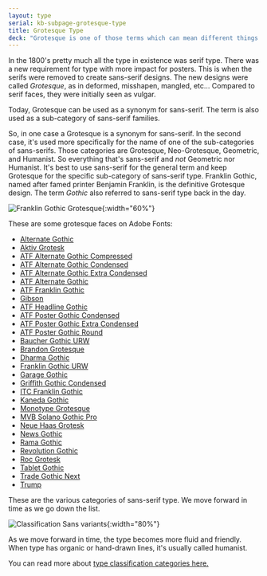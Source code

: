 ```yaml
---
layout: type
serial: kb-subpage-grotesque-type
title: Grotesque Type
deck: "Grotesque is one of those terms which can mean different things in different contexts."
---
```

In the 1800's pretty much all the type in existence was serif type. There was a new requirement for type with more impact for posters. This is when the serifs were removed to create sans-serif designs. The new designs were called *Grotesque*, as in deformed, misshapen, mangled, etc… Compared to serif faces, they were initially seen as vulgar.

Today, Grotesque can be used as a synonym for sans-serif. The term is also used as a sub-category of sans-serif families.

So, in one case a Grotesque is a synonym for sans-serif. In the second case, it's used more specifically for the name of one of the sub-categories of sans-serifs. Those categories are Grotesque, Neo-Grotesque, Geometric, and Humanist. So everything that's sans-serif and *not* Geometric nor Humanist. It's best to use sans-serif for the general term and keep Grotesque for the specific sub-category of sans-serif type. Franklin Gothic, named after famed printer Benjamin Franklin, is the definitive Grotesque design. The term *Gothic* also referred to sans-serif type back in the day.

![Franklin Gothic Grotesque]({{site.url}}/svg/kb/grotesque-franklin-gothic.svg){:width="60%"}

These are some grotesque faces on Adobe Fonts:

<ul class="hasBullets columns3">
	<li><a href="https://fonts.adobe.com/fonts/alternate-gothic" target="_blank">Alternate Gothic</a></li>
	<li><a href="https://fonts.adobe.com/fonts/aktiv-grotesk" target="_blank">Aktiv Grotesk</a></li>
	<li><a href="https://fonts.adobe.com/fonts/atf-alternate-gothic-compressed" target="_blank">ATF Alternate Gothic Compressed</a></li>
	<li><a href="https://fonts.adobe.com/fonts/atf-alternate-gothic-condensed" target="_blank">ATF Alternate Gothic Condensed</a></li>
	<li><a href="https://fonts.adobe.com/fonts/atf-alternate-gothic-extra-condensed" target="_blank">ATF Alternate Gothic Extra Condensed</a></li>
	<li><a href="https://fonts.adobe.com/fonts/atf-alternate-gothic" target="_blank">ATF Alternate Gothic</a></li>
	<li><a href="https://fonts.adobe.com/fonts/atf-franklin-gothic" target="_blank">ATF Franklin Gothic</a></li>
	<li><a href="https://fonts.adobe.com/fonts/gibson" target="_blank">Gibson</a></li>
	<li><a href="https://fonts.adobe.com/fonts/atf-headline-gothic" target="_blank">ATF Headline Gothic</a></li>
	<li><a href="https://fonts.adobe.com/fonts/atf-poster-gothic-condensed" target="_blank">ATF Poster Gothic Condensed</a></li>
	<li><a href="https://fonts.adobe.com/fonts/atf-poster-gothic-extra-condensed" target="_blank">ATF Poster Gothic Extra Condensed</a></li>
	<li><a href="https://fonts.adobe.com/fonts/atf-poster-gothic-round" target="_blank">ATF Poster Gothic Round</a></li>
	<li><a href="https://fonts.adobe.com/fonts/baucher-gothic-urw" target="_blank">Baucher Gothic URW</a></li>
	<li><a href="https://fonts.adobe.com/fonts/brandon-grotesque" target="_blank">Brandon Grotesque</a></li>
	<li><a href="https://fonts.adobe.com/fonts/dharma-gothic" target="_blank">Dharma Gothic</a></li>
	<li><a href="https://fonts.adobe.com/fonts/franklin-gothic-urw" target="_blank">Franklin Gothic URW</a></li>
	<li><a href="https://fonts.adobe.com/fonts/garage-gothic" target="_blank">Garage Gothic</a></li>
	<li><a href="https://fonts.adobe.com/fonts/griffith-gothic-condensed" target="_blank">Griffith Gothic Condensed</a></li>
	<li><a href="https://fonts.adobe.com/fonts/itc-franklin-gothic" target="_blank">ITC Franklin Gothic</a></li>
	<li><a href="https://fonts.adobe.com/fonts/kaneda-gothic" target="_blank">Kaneda Gothic</a></li>
	<li><a href="https://fonts.adobe.com/fonts/monotype-grotesque" target="_blank">Monotype Grotesque</a></li>
	<li><a href="https://fonts.adobe.com/fonts/mvb-solano-gothic-pro" target="_blank">MVB Solano Gothic Pro</a></li>
	<li><a href="https://fonts.adobe.com/fonts/neue-haas-grotesk" target="_blank">Neue Haas Grotesk</a></li>
	<li><a href="https://fonts.adobe.com/fonts/news-gothic" target="_blank">News Gothic</a></li>
	<li><a href="https://fonts.adobe.com/fonts/rama-gothic" target="_blank">Rama Gothic</a></li>
	<li><a href="https://fonts.adobe.com/fonts/revolution-gothic" target="_blank">Revolution Gothic</a></li>
	<li><a href="https://fonts.adobe.com/fonts/roc-grotesk" target="_blank">Roc Grotesk</a></li>
	<li><a href="https://fonts.adobe.com/fonts/tablet-gothic" target="_blank">Tablet Gothic</a></li>
	<li><a href="https://fonts.adobe.com/fonts/trade-gothic-next" target="_blank">Trade Gothic Next</a></li>
	<li><a href="https://fonts.adobe.com/fonts/trump" target="_blank">Trump</a></li>
</ul>

These are the various categories of sans-serif type. We move forward in time as we go down the list.

![Classification Sans variants]({{site.url}}/svg/kb/classification-sans-variants.svg){:width="80%"}

As we move forward in time, the type becomes more fluid and friendly. When type has organic or hand-drawn lines, it's usually called humanist.

You can read more about [type classification categories  here.](classification-categories.html)